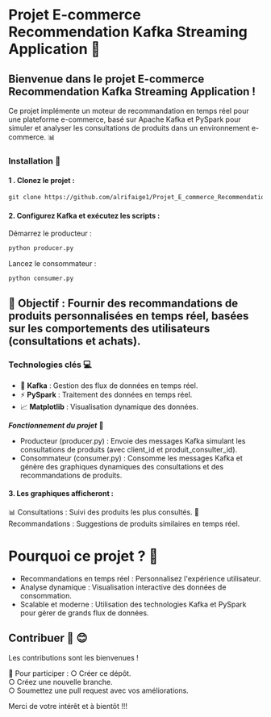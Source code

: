 # Projet E-commerce Recommendation Kafka Streaming Application 🚀

## Bienvenue dans le projet E-commerce Recommendation Kafka Streaming Application ! 
Ce projet implémente un moteur de recommandation en temps réel pour une plateforme e-commerce, basé sur Apache Kafka et PySpark pour simuler et analyser les consultations de produits dans un environnement e-commerce. 📊

### Installation 🚀

#### 1 . Clonez le projet :
```markdown
git clone https://github.com/alrifaige1/Projet_E_commerce_Recommendation_Kafka.git
```
#### 2. Configurez Kafka et exécutez les scripts :

Démarrez le producteur :
```markdown
python producer.py
```
Lancez le consommateur :
```markdown
python consumer.py
```


## 🎯 Objectif : Fournir des recommandations de produits personnalisées en temps réel, basées sur les comportements des utilisateurs (consultations et achats).

### Technologies clés 💻
- 🚛 ****Kafka**** : Gestion des flux de données en temps réel.
- ⚡ ****PySpark**** : Traitement des données en temps réel.
- 📈 ****Matplotlib**** : Visualisation dynamique des données.

**_Fonctionnement du projet_** 🔧
- Producteur (producer.py) : Envoie des messages Kafka simulant les consultations de produits (avec client_id et produit_consulter_id).
- Consommateur (consumer.py) : Consomme les messages Kafka et génère des graphiques dynamiques des consultations et des recommandations de produits.


#### 3. Les graphiques afficheront :

📊 Consultations : Suivi des produits les plus consultés.
🎯 Recommandations : Suggestions de produits similaires en temps réel.

# Pourquoi ce projet ? 🤔
- Recommandations en temps réel : Personnalisez l'expérience utilisateur.
- Analyse dynamique : Visualisation interactive des données de consommation.
- Scalable et moderne : Utilisation des technologies Kafka et PySpark pour gérer de grands flux de données.

## Contribuer 🤝 😊
Les contributions sont les bienvenues ! 

🎉 Pour participer :
○ Créer ce dépôt.  
○ Créez une nouvelle branche.  
○ Soumettez une pull request avec vos améliorations.


Merci de votre intérêt et à bientôt !!!
